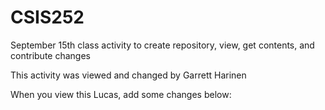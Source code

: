 # CSIS252
September 15th class activity to create repository, view, get contents, and contribute changes

This activity was viewed and changed by Garrett Harinen

When you view this Lucas, add some changes below:
